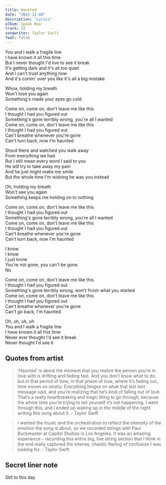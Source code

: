 ```yaml
---
title: Haunted
date: "2022-12-08"
description: "Lyrics"
album: Speak Now
track: 12
songwriter: Taylor Swift
feat: false
---
```

<p className="verse-one">
You and I walk a fragile line <br />
I have known it all this time <br />
But I never thought I'd live to see it break <br />
It's getting dark and it's all too quiet <br />
And I can't trust anything now <br />
And it's comin' over you like it's all a big mistake <br />
</p>
<p className="pre-chorus">
Whoa, holding my breath <br />
Won't lose you again <br />
Something's made your eyes go cold <br />
</p>
<p className="chorus">
Come on, come on, don't leave me like this <br />
I thought I had you figured out <br />
Something's gone terribly wrong, you're all I wanted <br />
Come on, come on, don't leave me like this <br />
I thought I had you figured out <br />
Can't breathe whenever you're gone <br />
Can't turn back, now I'm haunted <br />
</p>
<p className="verse-two">
Stood there and watched you walk away <br />
From everything we had <br />
But I still mean every word I said to you <br />
He will try to take away my pain <br />
And he just might make me smile <br />
But the whole time I'm wishing he was you instead <br />
</p>
<p className="pre-chorus">
Oh, holding my breath <br />
Won't see you again <br />
Something keeps me holding on to nothing <br />
</p>
<p className="chorus">
Come on, come on, don't leave me like this <br />
I thought I had you figured out <br />
Something's gone terribly wrong, you're all I wanted <br />
Come on, come on, don't leave me like this <br />
I thought I had you figured out <br />
Can't breathe whenever you're gone <br />
Can't turn back, now I'm haunted <br />
</p>
<p className="bridge">
I know <br />
I know <br />
I just know <br />
You're not gone, you can't be gone <br />
No <br />
</p>
<p className="chorus">
Come on, come on, don't leave me like this <br />
I thought I had you figured out <br />
Something's gone terribly wrong, won't finish what you started <br />
Come on, come on, don't leave me like this <br />
I thought I had you figured out <br />
Can't breathe whenever you're gone <br />
Can't go back, I'm haunted <br />
</p>
<p className="outro">
Oh, oh, oh, oh <br />
You and I walk a fragile line <br />
I have known it all this time <br />
Never ever thought I'd see it break <br />
Never thought I'd see it <br />
</p>

 ## Quotes from artist
<blockquote>
‘Haunted’ is about the moment that you realize the person you’re in love with is drifting and fading fast. And you don’t know what to do, but in that period of time, in that phase of love, where it’s fading out, time moves so slowly. Everything hinges on what that last text message said, and you’re realizing that he’s kind of falling out of love. That’s a really heartbreaking and tragic thing to go through, because the whole time you’re trying to tell yourself it’s not happening. I went through this, and I ended up waking up in the middle of the night writing this song about it. - Taylor Swift
</blockquote>

<blockquote>
I wanted the music and the orchestration to reflect the intensity of the emotion the song is about, so we recorded strings with Paul Buckmaster at Capitol Studios in Los Angeles. It was an amazing experience – recording this entire big, live string section that I think in the end really captured the intense, chaotic feeling of confusion I was looking for. - Taylor Swift
</blockquote>


## Secret liner note
Still to this day